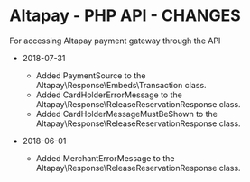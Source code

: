 Altapay - PHP API - CHANGES
=================

For accessing Altapay payment gateway through the API

- 2018-07-31

    - Added PaymentSource to the Altapay\Response\Embeds\Transaction class.
    - Added CardHolderErrorMessage to the Altapay\Response\ReleaseReservationResponse class.
    - Added CardHolderMessageMustBeShown to the Altapay\Response\ReleaseReservationResponse class.

- 2018-06-01

    - Added MerchantErrorMessage to the Altapay\Response\ReleaseReservationResponse class.